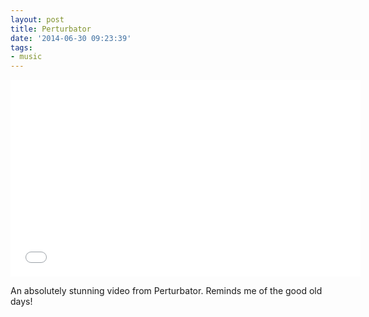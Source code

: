 ```yaml
---
layout: post
title: Perturbator
date: '2014-06-30 09:23:39'
tags:
- music
---
```


<div style="text-align: center">
<iframe width="560" height="315" src="//www.youtube.com/embed/IGqeyQhBPMI" frameborder="0" allowfullscreen></iframe>
</div>

An absolutely stunning video from Perturbator. Reminds me of the good old days!